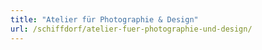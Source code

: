 ```yaml
---
title: "Atelier für Photographie & Design"
url: /schiffdorf/atelier-fuer-photographie-und-design/
---
```

